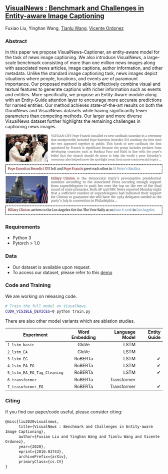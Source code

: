 ## [VisualNews : Benchmark and Challenges in Entity-aware Image Captioning](https://arxiv.org/abs/2010.03743)
Fuxiao Liu, Yinghan Wang, [Tianlu Wang](http://www.cs.virginia.edu/~tw8cb/), [Vicente Ordonez](https://www.vicenteordonez.com/)

### Abstract 
In this paper we propose VisualNews-Captioner, an entity-aware model for the task of news image captioning. We also introduce VisualNews, a large-scale benchmark consisting of more than one million news images along with associated news articles, image captions, author information, and other metadata. Unlike the standard image captioning task, news images depict situations where people, locations, and events are of paramount importance. Our proposed method is able to effectively combine visual and textual features to generate captions with richer information such as events and entities. More specifically, we propose an Entity-Aware module along with an Entity-Guide attention layer to encourage more accurate predictions for named entities. Our method achieves state-of-the-art results on both the GoodNews and VisualNews datasets while having significantly fewer parameters than competing methods. Our larger and more diverse VisualNews dataset further highlights the remaining challenges in captioning news images.

![Examples from our VisualNews dataset](./sample.jpg)

### Requirements
- Python 3
- Pytorch > 1.0

### Data
- Our dataset is available upon request. 
- To access our dataset, please refer to this [demo](./VisualNews-Dataset.ipynb)

### Code and Training
We are working on releasing code.

```sh
# Train the full model on VisualNews.
CUDA_VISIBLE_DEVICES=0 python train.py
```

There are also other model variants which are ablation studies.

| Experiment                       | Word Embedding | Language Model |    Entity Guide |
| -------------------------------- | :------------: | -------------: | --------------: |
| `1_lstm_basic`                   |     GloVe      |           LSTM |                 |
| `2_lstm_EA`                      |     GloVe      |           LSTM |                 |                 
| `3_lstm_EG`                      |    RoBERTa     |           LSTM |               ✔ |                  
| `4_lstm_EA_EG`                   |    RoBERTa     |           LSTM |               ✔ |               
| `5_lstm_EA_EG_Tag_Cleaning`      |    RoBERTa     |           LSTM |               ✔ |                
| `6_transformer`                  |    RoBERTa     |    Transformer |                 |             
| `7_trasnformer_EG`               |    RoBERTa     |    Transformer |               ✔ |                         

### Citing
If you find our paper/code useful, please consider citing:

```
@misc{liu2020visualnews,
      title={VisualNews : Benchmark and Challenges in Entity-aware Image Captioning}, 
      author={Fuxiao Liu and Yinghan Wang and Tianlu Wang and Vicente Ordonez},
      year={2020},
      eprint={2010.03743},
      archivePrefix={arXiv},
      primaryClass={cs.CV}
}
```

